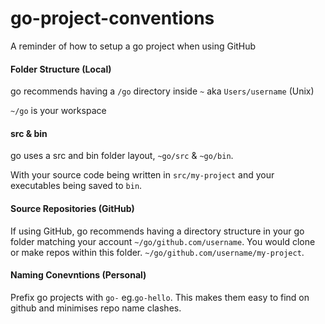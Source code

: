 # go-project-conventions
A reminder of how to setup a go project when using GitHub

#### Folder Structure (Local)
go recommends having a `/go` directory inside `~` aka `Users/username` (Unix)

`~/go` is your workspace

#### src & bin
go uses a src and bin folder layout, `~go/src` & `~go/bin`.

With your source code being written in `src/my-project` and your executables being saved to `bin`.

#### Source Repositories (GitHub)
If using GitHub, go recommends having a directory structure in your go folder matching your account
`~/go/github.com/username`.
You would clone or make repos within this folder.
`~/go/github.com/username/my-project`.

#### Naming Conevntions (Personal)
Prefix go projects with `go-` eg.`go-hello`.
This makes them easy to find on github and minimises repo name clashes.
